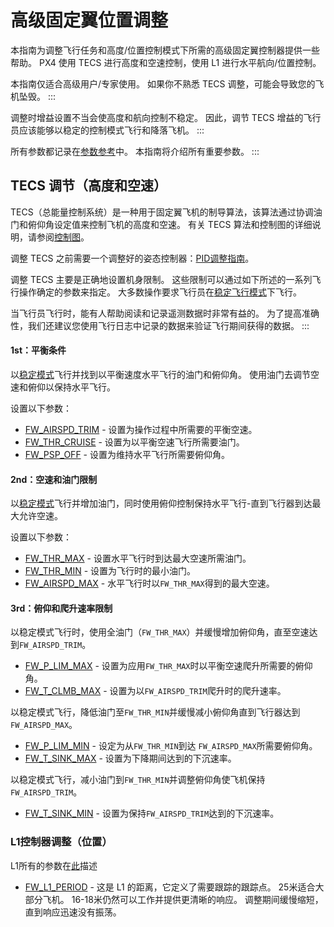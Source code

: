 # 高级固定翼位置调整

本指南为调整飞行任务和高度/位置控制模式下所需的高级固定翼控制器提供一些帮助。 PX4 使用 TECS 进行高度和空速控制，使用 L1 进行水平航向/位置控制。

本指南仅适合高级用户/专家使用。 如果你不熟悉 TECS 调整，可能会导致您的飞机坠毁。
:::

调整时增益设置不当会使高度和航向控制不稳定。 因此，调节 TECS 增益的飞行员应该能够以稳定的控制模式飞行和降落飞机。
:::

所有参数都记录在[参数参考](../advanced_config/parameter_reference.md#fw-tecs)中。 本指南将介绍所有重要参数。
:::

## TECS 调节（高度和空速）

TECS（总能量控制系统）是一种用于固定翼飞机的制导算法，该算法通过协调油门和俯仰角设定值来控制飞机的高度和空速。 有关 TECS 算法和控制图的详细说明，请参阅[控制图](../flight_stack/controller_diagrams.md)。

调整 TECS 之前需要一个调整好的姿态控制器：[PID调整指南](../config_fw/pid_tuning_guide_fixedwing.md)。

调整 TECS 主要是正确地设置机身限制。 这些限制可以通过如下所述的一系列飞行操作确定的参数来指定。 大多数操作要求飞行员在[稳定飞行模式](../flight_modes/stabilized_fw.md)下飞行。

当飞行员飞行时，能有人帮助阅读和记录遥测数据时非常有益的。 为了提高准确性，我们还建议您使用飞行日志中记录的数据来验证飞行期间获得的数据。
:::

#### 1st：平衡条件

以[稳定模式](../flight_modes/stabilized_fw.md)飞行并找到以平衡速度水平飞行的油门和俯仰角。 使用油门去调节空速和俯仰以保持水平飞行。

设置以下参数：

- [FW_AIRSPD_TRIM](../advanced_config/parameter_reference.md#FW_AIRSPD_TRIM) - 设置为操作过程中所需要的平衡空速。
- [FW_THR_CRUISE](../advanced_config/parameter_reference.md#FW_THR_CRUISE) - 设置为以平衡空速飞行所需要油门。
- [FW_PSP_OFF](../advanced_config/parameter_reference.md#FW_PSP_OFF) - 设置为维持水平飞行所需要俯仰角。

#### 2nd：空速和油门限制

以[稳定模式](../flight_modes/stabilized_fw.md)飞行并增加油门，同时使用俯仰控制保持水平飞行-直到飞行器到达最大允许空速。

设置以下参数：

- [FW_THR_MAX](../advanced_config/parameter_reference.md#FW_THR_MAX) - 设置水平飞行时到达最大空速所需油门。
- [FW_THR_MIN](../advanced_config/parameter_reference.md#FW_THR_MIN) - 设置为飞行时的最小油门。
- [FW_AIRSPD_MAX](../advanced_config/parameter_reference.md#FW_AIRSPD_MAX) - 水平飞行时以`FW_THR_MAX`得到的最大空速。

#### 3rd：俯仰和爬升速率限制

以稳定模式飞行时，使用全油门（`FW_THR_MAX`）并缓慢增加俯仰角，直至空速达到`FW_AIRSPD_TRIM`。

- [FW_P_LIM_MAX](../advanced_config/parameter_reference.md#FW_P_LIM_MAX) - 设置为应用`FW_THR_MAX`时以平衡空速爬升所需要的俯仰角。
- [FW_T_CLMB_MAX](../advanced_config/parameter_reference.md#FW_T_CLMB_MAX) - 设置为以`FW_AIRSPD_TRIM`爬升时的爬升速率。

以稳定模式飞行，降低油门至`FW_THR_MIN`并缓慢减小俯仰角直到飞行器达到`FW_AIRSPD_MAX`。

- [FW_P_LIM_MIN](../advanced_config/parameter_reference.md#FW_P_LIM_MIN) - 设定为从`FW_THR_MIN`到达 `FW_AIRSPD_MAX`所需要俯仰角。
- [FW_T_SINK_MAX](../advanced_config/parameter_reference.md#FW_T_SINK_MAX) - 设置为下降期间达到的下沉速率。

以稳定模式飞行，减小油门到`FW_THR_MIN`并调整俯仰角使飞机保持`FW_AIRSPD_TRIM`。

- [FW_T_SINK_MIN](../advanced_config/parameter_reference.md#FW_T_SINK_MIN) - 设置为保持`FW_AIRSPD_TRIM`达到的下沉速率。

### L1控制器调整（位置）

L1所有的参数在[此](../advanced_config/parameter_reference.md#fw-l1-control)描述

- [FW_L1_PERIOD](../advanced_config/parameter_reference.md#FW_L1_PERIOD) - 这是 L1 的距离，它定义了需要跟踪的跟踪点。 25米适合大部分飞机。 16-18米仍然可以工作并提供更清晰的响应。 调整期间缓慢缩短，直到响应迅速没有振荡。